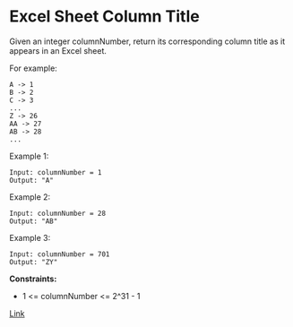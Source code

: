 # Excel Sheet Column Title

Given an integer columnNumber, return its corresponding column title as it appears in an Excel sheet.

For example:

```
A -> 1
B -> 2
C -> 3
...
Z -> 26
AA -> 27
AB -> 28 
...
```

Example 1:

```
Input: columnNumber = 1
Output: "A"
```

Example 2:

```
Input: columnNumber = 28
Output: "AB"
```

Example 3:

```
Input: columnNumber = 701
Output: "ZY"
```

**Constraints:**

- 1 <= columnNumber <= 2^31 - 1

[Link](https://leetcode.com/problems/excel-sheet-column-title/)